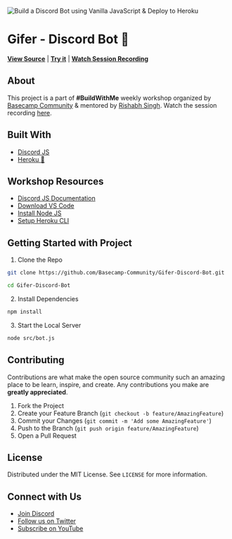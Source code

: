 ![Build a Discord Bot using Vanilla JavaScript & Deploy to Heroku](https://user-images.githubusercontent.com/59148052/125574700-ac6df755-1340-4e87-8319-4e29ebcaa30c.png)

# Gifer - Discord Bot 🤖


[**View Source**](https://github.com/Basecamp-Community/Gifer-Discord-Bot) | [**Try it**]() | [**Watch Session Recording**](https://youtu.be/2wtx4lRP05Q)


## About
This project is a part of **#BuildWithMe** weekly workshop organized by [Basecamp Community](https://github.com/Basecamp-Community) & mentored by [Rishabh Singh](https://github.com/mindninjaX). Watch the session recording [here](https://youtu.be/FAbGyOPxw-U).


## Built With

- [Discord JS](https://discord.js.org/)
- [Heroku 🚀](https://www.heroku.com/)

## Workshop Resources
<!-- - [React Basics Presentation Slides](https://tinyurl.com/2zzhdnx3) -->
- [Discord JS Documentation](https://discord.js.org/#/docs/main/stable/general/welcome)
- [Download VS Code](https://code.visualstudio.com/download)
- [Install Node JS](https://nodejs.org/en/download/)
- [Setup Heroku CLI](https://devcenter.heroku.com/articles/heroku-cli)

## Getting Started with Project
1. Clone the Repo
```bash
git clone https://github.com/Basecamp-Community/Gifer-Discord-Bot.git

cd Gifer-Discord-Bot
```
2. Install Dependencies
```bash
npm install
```
3. Start the Local Server
```bash
node src/bot.js
```

## Contributing

Contributions are what make the open source community such an amazing place to be learn, inspire, and create. Any contributions you make are **greatly appreciated**.

1. Fork the Project
2. Create your Feature Branch (`git checkout -b feature/AmazingFeature`)
3. Commit your Changes (`git commit -m 'Add some AmazingFeature'`)
4. Push to the Branch (`git push origin feature/AmazingFeature`)
5. Open a Pull Request

## License

Distributed under the MIT License. See `LICENSE` for more information.

## Connect with Us
- [Join Discord](http://bit.ly/basecamp-discord)
- [Follow us on Twitter](https://twitter.com/basecampxd)
- [Subscribe on YouTube](https://bit.ly/basecamp-subscribe)
